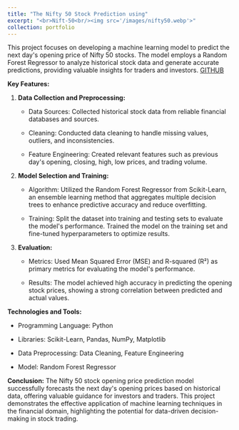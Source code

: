 ```yaml
---
title: "The Nifty 50 Stock Prediction using"
excerpt: "<br>Nift-50<br/><img src='/images/nifty50.webp'>"
collection: portfolio
---
```



This project focuses on developing a machine learning model to predict the next day's opening price of Nifty 50 stocks. The model employs a Random Forest Regressor to analyze historical stock data and generate accurate predictions, providing valuable insights for traders and investors. [GITHUB](https://github.com/Nexalyze/The-Nifty-50-Stock-Prediction-using-Machine-Learning)

**Key Features:**

1.  **Data Collection and Preprocessing:**
    
    -   Data Sources: Collected historical stock data from reliable financial databases and sources.
        
    -   Cleaning: Conducted data cleaning to handle missing values, outliers, and inconsistencies.
        
    -   Feature Engineering: Created relevant features such as previous day's opening, closing, high, low prices, and trading volume.
        
2.  **Model Selection and Training:**
    
    -   Algorithm: Utilized the Random Forest Regressor from Scikit-Learn, an ensemble learning method that aggregates multiple decision trees to enhance predictive accuracy and reduce overfitting.
        
    -   Training: Split the dataset into training and testing sets to evaluate the model's performance. Trained the model on the training set and fine-tuned hyperparameters to optimize results.
        
3.  **Evaluation:**
    
    -   Metrics: Used Mean Squared Error (MSE) and R-squared (R²) as primary metrics for evaluating the model's performance.
        
    -   Results: The model achieved high accuracy in predicting the opening stock prices, showing a strong correlation between predicted and actual values.
        

**Technologies and Tools:**

-   Programming Language: Python
    
-   Libraries: Scikit-Learn, Pandas, NumPy, Matplotlib
    
-   Data Preprocessing: Data Cleaning, Feature Engineering
    
-   Model: Random Forest Regressor
    

**Conclusion:** The Nifty 50 stock opening price prediction model successfully forecasts the next day's opening prices based on historical data, offering valuable guidance for investors and traders. This project demonstrates the effective application of machine learning techniques in the financial domain, highlighting the potential for data-driven decision-making in stock trading.

